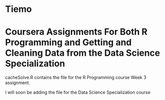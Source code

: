Tiemo
=====

Coursera Assignments For Both R Programming and Getting and Cleaning Data from the Data Science Specialization
=====

cacheSolve.R contains the file for the R Programming course Week 3 assignment.
 
I will soon be adding the file for the Data Science Specialization course

